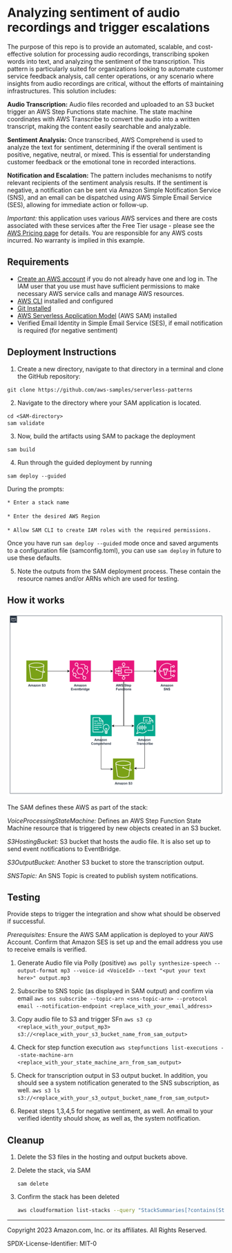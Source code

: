 # Analyzing sentiment of audio recordings and trigger escalations

The purpose of this repo is to provide an automated, scalable, and cost-effective solution for processing audio recordings, transcribing spoken words into text, and analyzing the sentiment of the transcription. This pattern is particularly suited for organizations looking to automate customer service feedback analysis, call center operations, or any scenario where insights from audio recordings are critical, without the efforts of maintaining infrastructures. This solution includes:

**Audio Transcription:** Audio files recorded and uploaded to an S3 bucket trigger an AWS Step Functions state machine. The state machine coordinates with AWS Transcribe to convert the audio into a written transcript, making the content easily searchable and analyzable.

**Sentiment Analysis:** Once transcribed, AWS Comprehend is used to analyze the text for sentiment, determining if the overall sentiment is positive, negative, neutral, or mixed. This is essential for understanding customer feedback or the emotional tone in recorded interactions.

**Notification and Escalation:** The pattern includes mechanisms to notify relevant recipients of the sentiment analysis results. If the sentiment is negative, a notification can be sent via Amazon Simple Notification Service (SNS), and an email can be dispatched using AWS Simple Email Service (SES), allowing for immediate action or follow-up.

*Important:* this application uses various AWS services and there are costs associated with these services after the Free Tier usage - please see the [AWS Pricing page](https://aws.amazon.com/pricing/) for details. You are responsible for any AWS costs incurred. No warranty is implied in this example.

## Requirements

* [Create an AWS account](https://portal.aws.amazon.com/gp/aws/developer/registration/index.html) if you do not already have one and log in. The IAM user that you use must have sufficient permissions to make necessary AWS service calls and manage AWS resources.
* [AWS CLI](https://docs.aws.amazon.com/cli/latest/userguide/install-cliv2.html) installed and configured
* [Git Installed](https://git-scm.com/book/en/v2/Getting-Started-Installing-Git)
* [AWS Serverless Application Model](https://docs.aws.amazon.com/serverless-application-model/latest/developerguide/serverless-sam-cli-install.html) (AWS SAM) installed
* Verified Email Identity in Simple Email Service (SES), if email notification is required (for negative sentiment)

## Deployment Instructions

1. Create a new directory, navigate to that directory in a terminal and clone the GitHub repository:

``` 
git clone https://github.com/aws-samples/serverless-patterns
```
2. Navigate to the directory where your SAM application is located. 

```
cd <SAM-directory>
sam validate 
```
3. Now, build the artifacts using SAM to package the deployment

```
sam build
```

4. Run through the guided deployment by running

```
sam deploy --guided 

```
During the prompts:

    * Enter a stack name

    * Enter the desired AWS Region

    * Allow SAM CLI to create IAM roles with the required permissions.

Once you have run `sam deploy --guided` mode once and saved arguments to a configuration file (samconfig.toml), you can use `sam deploy` in future to use these defaults.

5. Note the outputs from the SAM deployment process. These contain the resource names and/or ARNs which are used for testing.

## How it works

![architecture_diagram](./images/architecture.png)

The SAM defines these AWS as part of the stack: 

*VoiceProcessingStateMachine:* Defines an AWS Step Function State Machine resource that is triggered by new objects created in an S3 bucket. 

*S3HostingBucket:* S3 bucket that hosts the audio file. It is also set up to send event notifications to EventBridge. 

*S3OutputBucket:* Another S3 bucket to store the transcription output. 

*SNSTopic:* An SNS Topic is created to publish system notifications. 


## Testing

Provide steps to trigger the integration and show what should be observed if successful.

*Prerequisites:* Ensure the AWS SAM application is deployed to your AWS Account. Confirm that Amazon SES is set up and the email address you use to receive emails is verified. 

1. Generate Audio file via Polly (positive) ``` aws polly synthesize-speech --output-format mp3 --voice-id <VoiceId> --text "<put your text here>" output.mp3 ```

1. Subscribe to SNS topic (as displayed in SAM output) and confirm via email ```aws sns subscribe --topic-arn <sns-topic-arn> --protocol email --notification-endpoint <replace_with_your_email_address>```

1. Copy audio file to S3 and trigger SFn ```aws s3 cp <replace_with_your_output_mp3> s3://<replace_with_your_s3_bucket_name_from_sam_output>```

1. Check for step function execution ```aws stepfunctions list-executions --state-machine-arn <replace_with_your_state_machine_arn_from_sam_output>```

1. Check for transcription output in S3 output bucket. In addition, you should see a system notification generated to the SNS subscription, as well. ```aws s3 ls s3://<replace_with_your_s3_output_bucket_name_from_sam_output>```

1. Repeat steps 1,3,4,5 for negative sentiment, as well. An email to your verified identity should show, as well as, the system notification.

## Cleanup
 
1. Delete the S3 files in the hosting and output buckets above.

1. Delete the stack, via SAM
    ```
    sam delete
    ```
1. Confirm the stack has been deleted
    ```bash
    aws cloudformation list-stacks --query "StackSummaries[?contains(StackName,'STACK_NAME')].StackStatus"
    ```
    
----
Copyright 2023 Amazon.com, Inc. or its affiliates. All Rights Reserved.

SPDX-License-Identifier: MIT-0
